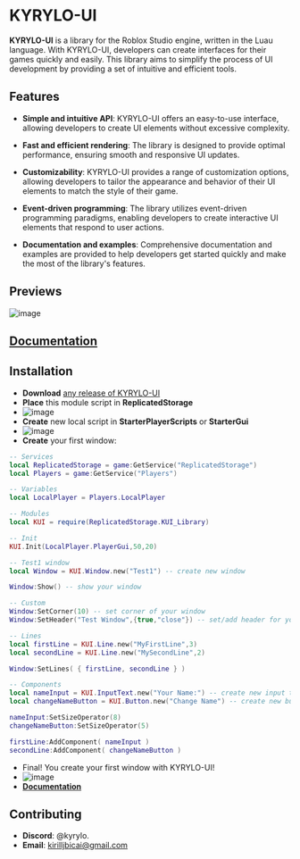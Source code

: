# KYRYLO-UI
**KYRYLO-UI** is a library for the Roblox Studio engine, written in the Luau language. With KYRYLO-UI, developers can create interfaces for their games quickly and easily. This library aims to simplify the process of UI development by providing a set of intuitive and efficient tools.

## Features
* **Simple and intuitive API**: KYRYLO-UI offers an easy-to-use interface, allowing developers to create UI elements without excessive complexity.
  
* **Fast and efficient rendering**: The library is designed to provide optimal performance, ensuring smooth and responsive UI updates.
  
* **Customizability**: KYRYLO-UI provides a range of customization options, allowing developers to tailor the appearance and behavior of their UI elements to match the style of their game.
  
* **Event-driven programming**: The library utilizes event-driven programming paradigms, enabling developers to create interactive UI elements that respond to user actions.
  
* **Documentation and examples**: Comprehensive documentation and examples are provided to help developers get started quickly and make the most of the library's features.

## Previews
![image](https://github.com/KIRILLUSHKA123/KYRYLO-UI/assets/60113306/22cfb44e-2763-41de-bee7-2b8530efdf34)

## <a href="https://github.com/KYRYLO-UA/KYRYLO-UI/blob/main/DOCS.md">Documentation</a>

## Installation
* **Download** <a href="https://github.com/KIRILLUSHKA123/KYRYLO-UI/edit/main/README.md">any release of KYRYLO-UI</a>
* **Place** this module script in **ReplicatedStorage**
* ![image](https://github.com/KIRILLUSHKA123/KYRYLO-UI/assets/60113306/5dc4d278-8f4d-44c0-8152-56d5911cb06b)
* **Create** new local script in **StarterPlayerScripts** or **StarterGui**
* ![image](https://github.com/KIRILLUSHKA123/KYRYLO-UI/assets/60113306/7946c5fe-3348-4ed6-bb1c-74d7933269ce)
* **Create** your first window:
```lua
-- Services
local ReplicatedStorage = game:GetService("ReplicatedStorage")
local Players = game:GetService("Players")

-- Variables
local LocalPlayer = Players.LocalPlayer

-- Modules
local KUI = require(ReplicatedStorage.KUI_Library)

-- Init
KUI.Init(LocalPlayer.PlayerGui,50,20)

-- Test1 window
local Window = KUI.Window.new("Test1") -- create new window

Window:Show() -- show your window

-- Custom
Window:SetCorner(10) -- set corner of your window
Window:SetHeader("Test Window",{true,"close"}) -- set/add header for your window

-- Lines
local firstLine = KUI.Line.new("MyFirstLine",3)
local secondLine = KUI.Line.new("MySecondLine",2)

Window:SetLines( { firstLine, secondLine } )

-- Components
local nameInput = KUI.InputText.new("Your Name:") -- create new input text
local changeNameButton = KUI.Button.new("Change Name") -- create new button

nameInput:SetSizeOperator(8)
changeNameButton:SetSizeOperator(5)

firstLine:AddComponent( nameInput )
secondLine:AddComponent( changeNameButton )
```
* Final! You create your first window with KYRYLO-UI!
* ![image](https://github.com/KIRILLUSHKA123/KYRYLO-UI/assets/60113306/17f8209f-e45b-4f6d-953d-ad60d79f9075)
* <a href="https://github.com/KYRYLO-UA/KYRYLO-UI/blob/main/DOCS.md">**Documentation**</a>

## Contributing
* **Discord**: @kyrylo.
* **Email**: kirilljbicai@gmail.com


